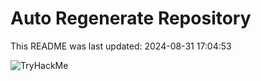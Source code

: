 # Auto Regenerate Repository

This README was last updated: 2024-08-31 17:04:53

 ![TryHackMe](https://tryhackme.com/badge/533634)